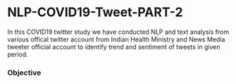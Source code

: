 # NLP-COVID19-Tweet-PART-2
In this COVID19 twitter study we have conducted NLP and text analysis from various offical twitter account from Indian Health Ministry and News Media tweeter official account to identify trend and sentiment of tweets in given period. 



### Objective
